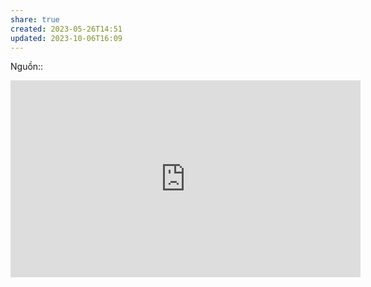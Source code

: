 ```yaml
---
share: true
created: 2023-05-26T14:51
updated: 2023-10-06T16:09
---
```

Nguồn:: 
<iframe width="560" height="315" src="https://www.youtube.com/embed/W6CBb3yX9Zs" title="YouTube video player" frameborder="0" allow="accelerometer; autoplay; clipboard-write; encrypted-media; gyroscope; picture-in-picture; web-share" allowfullscreen></iframe>
